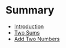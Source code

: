 # Summary

* [Introduction](README.md)
* [Two Sums](chapter1.md)
* [Add Two Numbers](add-two-numbers.md)

